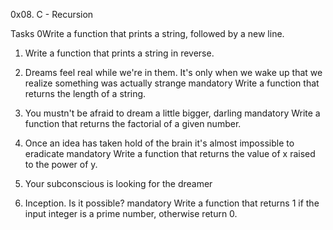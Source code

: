 0x08. C - Recursion

Tasks
0Write a function that prints a string, followed by a new line.

1. Write a function that prints a string in reverse.

2. Dreams feel real while we're in them. It's only when we wake up that we realize something was actually strange
mandatory
Write a function that returns the length of a string.

3. You mustn't be afraid to dream a little bigger, darling
mandatory
Write a function that returns the factorial of a given number.

4. Once an idea has taken hold of the brain it's almost impossible to eradicate
mandatory
Write a function that returns the value of x raised to the power of y.

5. Your subconscious is looking for the dreamer

6. Inception. Is it possible?
mandatory
Write a function that returns 1 if the input integer is a prime number, otherwise return 0. 
